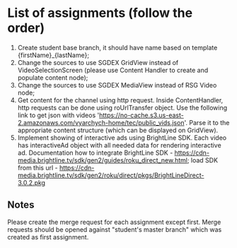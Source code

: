 # List of assignments (follow the order)
1. Create student base branch, it should have name based on template {firstName}_{lastName};
2. Change the sources to use SGDEX GridView instead of VideoSelectionScreen (please use Content Handler to create and populate content node);
3. Change the sources to use SGDEX MediaView instead of RSG Video node;
4. Get content for the channel using http request. Inside ContentHandler, http requests can be done using roUrlTransfer object. Use the following link to get json with videos 'https://no-cache.s3.us-east-2.amazonaws.com/vyarchych-home/tec/public_vids.json'. Parse it to the appropriate content structure (which can be displayed on GridView).
5. Implement showing of interactive ads using BrightLine SDK. Each video has interactiveAd object with all needed data for rendering interactive ad. Documentation how to integrate BrightLine SDK - https://cdn-media.brightline.tv/sdk/gen2/guides/roku_direct_new.html; load SDK from this url - https://cdn-media.brightline.tv/sdk/gen2/roku/direct/pkgs/BrightLineDirect-3.0.2.pkg

## Notes
Please create the merge request for each assignment except first. Merge requests should be opened against "student's master branch" which was created as first assignment.
